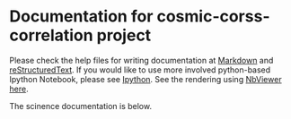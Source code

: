 # Documentation for  cosmic-corss-correlation project

Please check the help files for writing documentation at [Markdown](Markdown.md) and [reStructuredText](reStructuredText.rst). If you would like to use more involved python-based Ipython Notebook, please see [Ipython](IpythonNotebook.ipynb). See the rendering using [NbViewer](http://nbviewer.ipython.org/) [here](http://nbviewer.ipython.org/github/tbs1980/CosmicCrossCorrelation/blob/sree_testing_layout/doc/IpythonNotebook.ipynb).

The scinence documentation is below.

